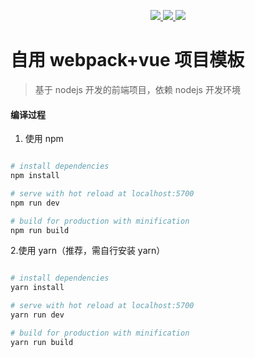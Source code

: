 <p align="center">
  <a href="https://travis-ci.org/afarwind/free007-template">
    <img src="https://travis-ci.org/afarwind/free007-template.svg?branch=master">
  </a>
  <a href="">
    <img src="https://img.shields.io/github/v/tag/afarwind/free007-template">
  </a>
  <a href="LICENSE">
    <img src="https://img.shields.io/github/license/afarwind/free007-template">
  </a>
</p>

# 自用 webpack+vue 项目模板

> 基于 nodejs 开发的前端项目，依赖 nodejs 开发环境

#### 编译过程

1. 使用 npm

```bash

# install dependencies
npm install

# serve with hot reload at localhost:5700
npm run dev

# build for production with minification
npm run build


```

2.使用 yarn（推荐，需自行安装 yarn）

```bash

# install dependencies
yarn install

# serve with hot reload at localhost:5700
yarn run dev

# build for production with minification
yarn run build


```
